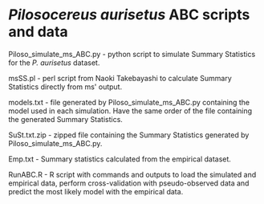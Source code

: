 # ***Pilosocereus aurisetus* ABC scripts and data**
Piloso_simulate_ms_ABC.py - python script to simulate Summary Statistics for the *P. aurisetus* dataset.

msSS.pl - perl script from Naoki Takebayashi to calculate Summary Statistics directly from ms' output.

models.txt - file generated by Piloso_simulate_ms_ABC.py containing the model used in each simulation. 
Have the same order of the file containing the generated Summary Statistics.

SuSt.txt.zip - zipped file containing the Summary Statistics generated by Piloso_simulate_ms_ABC.py.

Emp.txt - Summary statistics calculated from the empirical dataset.

RunABC.R - R script with commands and outputs to load the simulated and empirical data, perform
cross-validation with pseudo-observed data and predict the most likely model with the empirical data.